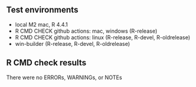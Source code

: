 ## Test environments
* local M2 mac, R 4.4.1
* R CMD CHECK github actions: mac, windows (R-release)
* R CMD CHECK github actions: linux (R-release, R-devel, R-oldrelease)
* win-builder (R-release, R-devel, R-oldrelease)

## R CMD check results
There were no ERRORs, WARNINGs, or NOTEs
